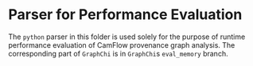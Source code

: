 # Parser for Performance Evaluation

The `python` parser in this folder is used solely for the purpose of runtime performance evaluation of CamFlow provenance graph analysis. 
The corresponding part of `GraphChi` is in `GraphChi`s `eval_memory` branch.
